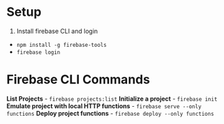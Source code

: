 # Setup
1. Install firebase CLI and login
- `npm install -g firebase-tools`
- `firebase login`


# Firebase CLI Commands
**List Projects** - `firebase projects:list`
**Initialize a project** - `firebase init`
**Emulate project with local HTTP functions** - `firebase serve --only functions`
**Deploy project functions** - `firebase deploy --only functions`